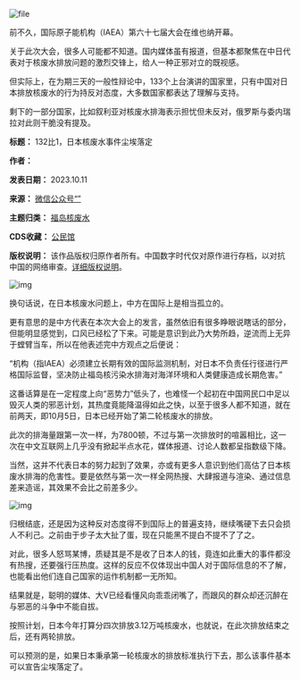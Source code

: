 ![file](https://chinadigitaltimes.net/chinese/files/2023/10/image-1697043878216.png)


前不久，国际原子能机构（IAEA）第六十七届大会在维也纳开幕。


关于此次大会，很多人可能都不知道。国内媒体虽有报道，但基本都聚焦在中日代表对于核废水排放问题的激烈交锋上，给人一种正邪对立的既视感。


但实际上，在为期三天的一般性辩论中，133个上台演讲的国家里，只有中国对日本排放核废水的行为持反对态度，大多数国家都表达了理解与支持。


剩下的一部分国家，比如叙利亚对核废水排海表示担忧但未反对，俄罗斯与委内瑞拉对此则干脆没有提及。




**标题：** 132比1，日本核废水事件尘埃落定  

**作者：**   

**发表日期：** 2023.10.11  

**来源：** [微信公众号“”](https://web.archive.org/web/)  

**主题归类：** [福岛核废水](https://chinadigitaltimes.net/space/福岛核废水)  

**CDS收藏：** [公民馆](https://chinadigitaltimes.net/space/%E5%85%AC%E6%B0%91%E9%A6%86)  

**版权说明：** 该作品版权归原作者所有。中国数字时代仅对原作进行存档，以对抗中国的网络审查。[详细版权说明](https://chinadigitaltimes.net/chinese/copyright)。


![img](https://chinadigitaltimes.net/chinese/files/2023/10/post-701049-6526d67d0274f.png)


换句话说，在日本核废水问题上，中方在国际上是相当孤立的。


更有意思的是中方代表在本次大会上的发言，虽然依旧有很多睁眼说瞎话的部分，但能明显感觉到，口风已经松了下来。可能是意识到此乃大势所趋，逆流而上无异于螳臂当车，所以在他表述完中方观点之后便说：


“机构（指IAEA）必须建立长期有效的国际监测机制，对日本不负责任行径进行严格国际监督，坚决防止福岛核污染水排海对海洋环境和人类健康造成长期危害。”


这番话算是在一定程度上向“恶势力”低头了，也难怪一个起初在中国网民口中足以毁灭人类的邪恶计划，其热度竟能降温得如此之快，以至于很多人都不知道，就在前两天，即10月5日，日本已经开始了第二轮核废水的排放。


此次的排海量跟第一次一样，为7800顿，不过与第一次排放时的喧嚣相比，这一次在中文互联网上几乎没有掀起半点水花，媒体报道、讨论人数都呈指数级下降。


当然，这并不代表日本的努力起到了效果，亦或有更多人意识到他们高估了日本核废水排海的危害性。要是依然与第一次一样全网热搜、大肆报道与渲染、通过信息差来造谣，其效果不会比之前差多少。


![img](https://chinadigitaltimes.net/chinese/files/2023/10/post-701049-6526d67d25a50.png)


归根结底，还是因为这种反对态度得不到国际上的普遍支持，继续嘴硬下去只会损人不利己。之前由于步子太大扯了蛋，现在只能黑不提白不提不了了之。


对此，很多人怒骂某博，质疑其是不是收了日本人的钱，竟连如此重大的事件都没有热搜，还要强行压热度。这样的反应不仅体现出中国人对于国际信息的不了解，也能看出他们连自己国家的运作机制都一无所知。


结果就是，聪明的媒体、大V已经看懂风向乖乖闭嘴了，而跟风的群众却还沉醉在与邪恶的斗争中不能自拔。


按照计划，日本今年打算分四次排放3.12万吨核废水，也就说，在此次排放结束之后，还有两轮排放。


可以预测的是，如果日本秉承第一轮核废水的排放标准执行下去，那么该事件基本可以宣告尘埃落定了。

